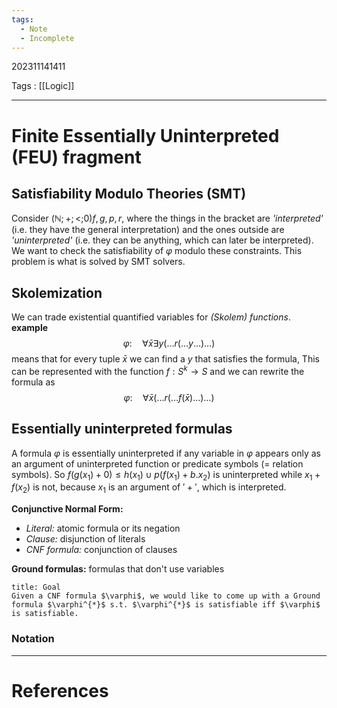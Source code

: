 ```yaml
---
tags:
  - Note
  - Incomplete
---
```

202311141411

Tags : [[Logic]]

---
# Finite Essentially Uninterpreted (FEU) fragment

## Satisfiability Modulo Theories (SMT)
Consider $(\mathbb{N};+;<;0)f,g,p,r$, where the things in the bracket are *'interpreted'* (i.e. they have the general interpretation) and the ones outside are *'uninterpreted'* (i.e. they can be anything, which can later be interpreted). We want to check the satisfiability of $\varphi$ modulo these constraints.
This problem is what is solved by SMT solvers.

## Skolemization
We can trade existential quantified variables for *(Skolem) functions*.
**example**
$$
\varphi:\quad \forall \bar{x}\exists y(\dots r(\dots y \dots)\dots)
$$
means that for every tuple $\bar{x}$ we can find a $y$ that satisfies the formula, This can be represented with the function $f:S^{k}\to S$
and we can rewrite the formula as
$$
\varphi:\quad \forall \bar{x}(\dots r(\dots f(\bar{x})\dots)\dots)
$$
## Essentially uninterpreted formulas
A formula $\varphi$ is essentially uninterpreted if any variable in $\varphi$ appears only as an argument of uninterpreted function or predicate symbols (= relation symbols).
So $f(g(x_{1})+0)\leq h(x_{1})\cup p(f(x_{1})+ b.x_{2})$ is uninterpreted while $x_{1}+f(x_{2})$ is not, because $x_{1}$ is an argument of $'+'$, which is interpreted.

**Conjunctive Normal Form:**
- *Literal:* atomic formula or its negation
- *Clause:* disjunction of literals
- *CNF formula:* conjunction of clauses

**Ground formulas:** formulas that don't use variables

```ad-success
title: Goal
Given a CNF formula $\varphi$, we would like to come up with a Ground formula $\varphi^{*}$ s.t. $\varphi^{*}$ is satisfiable iff $\varphi$ is satisfiable.
```

### Notation




---
# References
